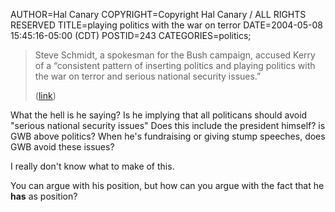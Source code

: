 AUTHOR=Hal Canary
COPYRIGHT=Copyright Hal Canary / ALL RIGHTS RESERVED
TITLE=playing politics with the war on terror
DATE=2004-05-08 15:45:16-05:00 (CDT)
POSTID=243
CATEGORIES=politics;

> Steve Schmidt, a spokesman for the Bush campaign, accused Kerry of a “consistent pattern of inserting politics and playing politics with the war on terror and serious national security issues.”
> 
> ([link](http://salon.com/news/wire/2004/05/07/kerry_apologies/index.html))

What the hell is he saying? Is he implying that all politicans should avoid "serious national security issues" Does this include the president himself? is GWB above politics? When he's fundraising or giving stump speeches, does GWB avoid these issues?

I really don't know what to make of this.

You can argue with his position, but how can you argue with the fact that he **has** as position?
